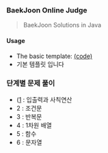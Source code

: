 ### BaekJoon Online Judge

> BaekJoon Solutions in Java

#### Usage

* The basic template: [(code)](./Main.java)
* 기본 템플릿 입니다

### 단계별 문제 풀이
 * ([1](/1) : 입출력과 사칙연산
 * 2 : 조건문
 * 3 : 반복문
 * 4 : 1차원 배열
 * 5 : 함수
 * 6 : 문자열
